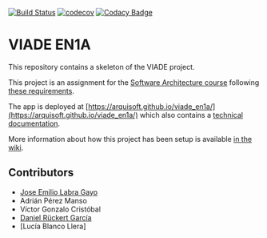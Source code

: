 [![Build Status](https://travis-ci.org/Arquisoft/viade_en1a.svg?branch=master)](https://travis-ci.org/Arquisoft/viade_en1a)
[![codecov](https://codecov.io/gh/Arquisoft/viade_en1a/branch/master/graph/badge.svg)](https://codecov.io/gh/Arquisoft/viade_en1a)
[![Codacy Badge](https://api.codacy.com/project/badge/Grade/023c3cc59c984813bbc123d68bacf079)](https://www.codacy.com/gh/Arquisoft/viade_en1a?utm_source=github.com&amp;utm_medium=referral&amp;utm_content=Arquisoft/viade_en1a&amp;utm_campaign=Badge_Grade)

# VIADE EN1A

This repository contains a skeleton of the VIADE project.

This project is an assignment for the [Software Architecture course](https://arquisoft.github.io/) following [these requirements](https://labra.solid.community/public/SoftwareArchitecture/AssignmentDescription/).

The app is deployed at [https://arquisoft.github.io/viade_en1a/](https://arquisoft.github.io/viade_en1a/) which also contains a [technical documentation](https://arquisoft.github.io/viade_en1a/docs).

More information about how this project has been setup is available [in the wiki](https://github.com/Arquisoft/viade_en1a/wiki).

## Contributors

- [Jose Emilio Labra Gayo](http://labra.weso.es)
- Adrián Pérez Manso
- Víctor Gonzalo Cristóbal
- [Daniel Rückert García](https://polectron.xyz)
- [Lucía Blanco Llera]

